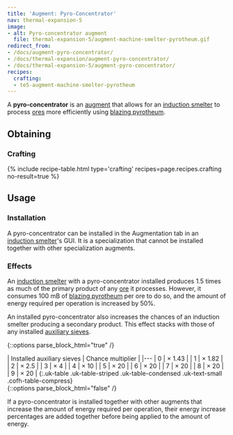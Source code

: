 ```yaml
---
title: 'Augment: Pyro-Concentrator'
nav: thermal-expansion-5
image:
- alt: Pyro-concentrator augment
  file: thermal-expansion-5/augment-machine-smelter-pyrotheum.gif
redirect_from:
- /docs/augment-pyro-concentrator/
- /docs/thermal-expansion/augment-pyro-concentrator/
- /docs/thermal-expansion-5/augment-pyro-concentrator/
recipes:
  crafting:
  - te5-augment-machine-smelter-pyrotheum
---
```


A **pyro-concentrator** is an [augment](/docs/1.12/thermal-expansion-5/augments/) that allows for an
[induction smelter](/docs/1.12/thermal-expansion-5/induction-smelter/) to process
[ores](/docs/1.12/thermal-expansion-5/induction-smelter/#ore-processing) more efficiently using [blazing
pyrotheum](/docs/1.12/thermal-foundation-2/blazing-pyrotheum/).


Obtaining
---------

### Crafting
{% include recipe-table.html type='crafting' recipes=page.recipes.crafting no-result=true %}


Usage
-----

### Installation
A pyro-concentrator can be installed in the Augmentation tab in an [induction
smelter](/docs/1.12/thermal-expansion-5/induction-smelter/)'s GUI. It is a specialization that cannot be
installed together with other specialization augments.

### Effects
An [induction smelter](/docs/1.12/thermal-expansion-5/induction-smelter/) with a pyro-concentrator
installed produces 1.5 times as much of the primary product of any
[ore](/docs/1.12/thermal-expansion-5/induction-smelter/#ore-processing) it processes. However, it
consumes 100 mB of [blazing pyrotheum](/docs/1.12/thermal-foundation-2/blazing-pyrotheum/) per ore to do
so, and the amount of energy required per operation is increased by 50%.

An installed pyro-concentrator also increases the chances of an induction
smelter producing a secondary product. This effect stacks with those of any
installed [auxiliary sieves](/docs/1.12/thermal-expansion-5/augment-auxiliary-sieve/).

<!--
modifiedChance = 100 - amount * 15 - 30   (minimum is 5)
multiplier = 100 / modifiedChance
-->

{::options parse_block_html="true" /}
<div class="uk-overflow-container">
| Installed auxiliary sieves | Chance multiplier |
|---
| 0 | × 1.43 |
| 1 | × 1.82 |
| 2 | × 2.5 |
| 3 | × 4 |
| 4 | × 10 |
| 5 | × 20 |
| 6 | × 20 |
| 7 | × 20 |
| 8 | × 20 |
| 9 | × 20 |
{:.uk-table .uk-table-striped .uk-table-condensed .uk-text-small .cofh-table-compress}
</div>
{::options parse_block_html="false" /}

If a pyro-concentrator is installed together with other augments that increase
the amount of energy required per operation, their energy increase percentages
are added together before being applied to the amount of energy.
